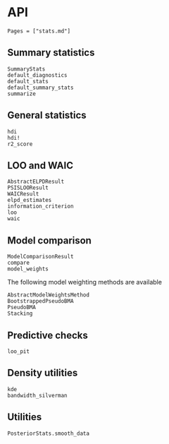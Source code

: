 # API

```@index
Pages = ["stats.md"]
```

## Summary statistics

```@docs
SummaryStats
default_diagnostics
default_stats
default_summary_stats
summarize
```

## General statistics

```@docs
hdi
hdi!
r2_score
```

## LOO and WAIC

```@docs
AbstractELPDResult
PSISLOOResult
WAICResult
elpd_estimates
information_criterion
loo
waic
```

## Model comparison

```@docs
ModelComparisonResult
compare
model_weights
```

The following model weighting methods are available
```@docs
AbstractModelWeightsMethod
BootstrappedPseudoBMA
PseudoBMA
Stacking
```

## Predictive checks

```@docs
loo_pit
```

## Density utilities

```@docs
kde
bandwidth_silverman
```

## Utilities

```@docs
PosteriorStats.smooth_data
```
